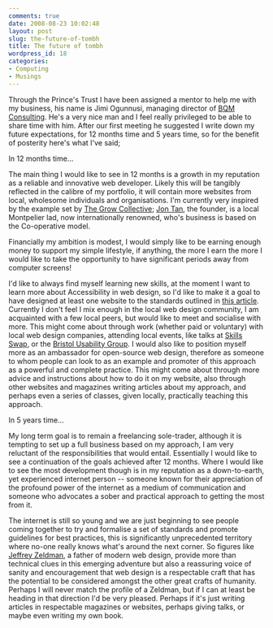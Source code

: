 ```yaml
---
comments: true
date: 2008-08-23 10:02:48
layout: post
slug: the-future-of-tombh
title: The future of tombh
wordpress_id: 18
categories:
- Computing
- Musings
---
```


Through the Prince's Trust I have been assigned a mentor to help me with my business, his name is Jimi Ogunnusi, managing director of [BQM Consulting](http://www.bqmconsulting.com/). He's a very nice man and I feel really privileged to be able to share time with him. After our first meeting he suggested I write down my future expectations, for 12 months time and 5 years time, so for the benefit of posterity here's what I've said;

In 12 months time...

The main thing I would like to see in 12 months is a growth in my reputation as a reliable and innovative web developer. Likely this will be tangibly reflected in the calibre of my portfolio, it will contain more websites from local, wholesome individuals and organisations. I'm currently very inspired by the example set by [The Grow Collective](http://gr0w.com/); [Jon Tan](http://jontangerine.com/), the founder, is a local Montpelier lad, now internationally renowned, who's business is based on the Co-operative model.

Financially my ambition is modest, I would simply like to be earning enough money to support my simple lifestyle, if anything, the more I earn the more I would like to take the opportunity to have significant periods away from computer screens!

I'd like to always find myself learning new skills, at the moment I want to learn more about Accessibility in web design, so I'd like to make it a goal to have designed at least one website to the standards outlined in [this article](http://gr0w.com/articles/design/accessibility_design_benefits/index.php). Currently I don't feel I mix enough in the local web design community, I am acquainted with a few local peers, but would like to meet and socialise with more. This might come about through work (whether paid or voluntary) with local web design companies, attending local events, like talks at [Skills Swap](http://bristolskillswap.org/), or the [Bristol Usability Group](http://b-u-g.wikispaces.com/). I would also like to position myself more as an ambassador for open-source web design, therefore as someone to whom people can look to as an example and promoter of this approach as a powerful and complete practice. This might come about through more advice and instructions about how to do it on my website, also through other websites and magazines writing articles about my approach, and perhaps even a series of classes, given locally, practically teaching this approach.

In 5 years time...

My long term goal is to remain a freelancing sole-trader, although it is tempting to set up a full business based on my approach, I am very reluctant of the responsibilities that would entail. Essentially I would like to see a continuation of the goals achieved after 12 months. Where I would like to see the most development though is in my reputation as a down-to-earth, yet experienced internet person -- someone known for their appreciation of the profound power of the internet as a medium of communication and someone who advocates a sober and practical approach to getting the most from it.

The internet is still so young and we are just beginning to see people coming together to try and formalise a set of standards and promote guidelines for best practices, this is significantly unprecedented territory where no-one really knows what's around the next corner. So figures like [Jeffrey Zeldman](http://www.zeldman.com/), a father of modern web design, provide more than technical clues in this emerging adventure but also a reassuring voice of sanity and encouragement that web design is a respectable craft that has the potential to be considered amongst the other great crafts of humanity. Perhaps I will never match the profile of a Zeldman, but if I can at least be heading in that direction I'd be very pleased. Perhaps if it's just writing articles in respectable magazines or websites, perhaps giving talks, or maybe even writing my own book.
